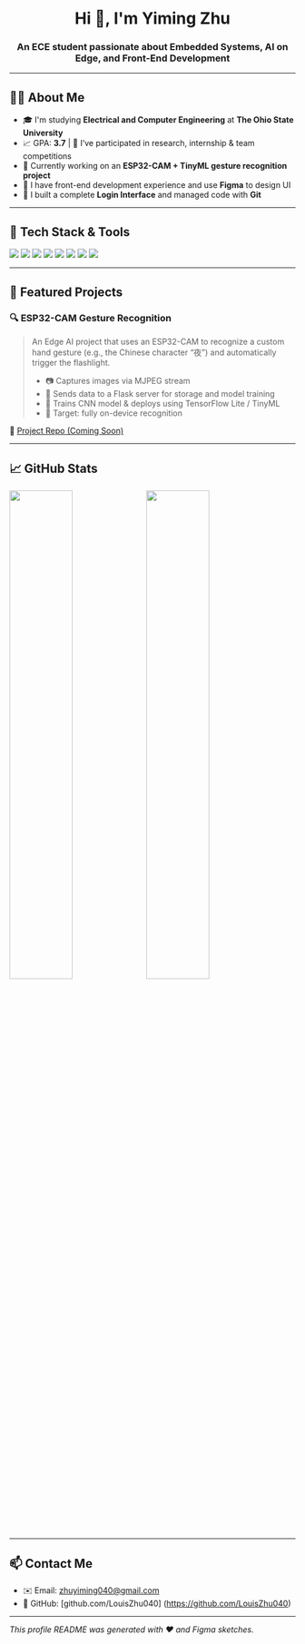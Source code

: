 <h1 align="center">Hi 👋, I'm Yiming Zhu</h1>
<h3 align="center">An ECE student passionate about Embedded Systems, AI on Edge, and Front-End Development</h3>

---

## 👨‍💻 About Me

- 🎓 I'm studying **Electrical and Computer Engineering** at **The Ohio State University**  
- 📈 GPA: **3.7** | 🤝 I’ve participated in research, internship & team competitions  
- 🧠 Currently working on an **ESP32-CAM + TinyML gesture recognition project**  
- 🎨 I have front-end development experience and use **Figma** to design UI  
- 💼 I built a complete **Login Interface** and managed code with **Git**

---

## 🔨 Tech Stack & Tools

<p align="left">
  <img src="https://img.shields.io/badge/C++-00599C?style=for-the-badge&logo=cplusplus&logoColor=white"/>
  <img src="https://img.shields.io/badge/Python-3776AB?style=for-the-badge&logo=python&logoColor=white"/>
  <img src="https://img.shields.io/badge/TensorFlow-FE6F00?style=for-the-badge&logo=tensorflow&logoColor=white"/>
  <img src="https://img.shields.io/badge/OpenCV-5C3EE8?style=for-the-badge&logo=opencv&logoColor=white"/>
  <img src="https://img.shields.io/badge/ESP32-000000?style=for-the-badge&logo=esphome&logoColor=white"/>
  <img src="https://img.shields.io/badge/Figma-F24E1E?style=for-the-badge&logo=figma&logoColor=white"/>
  <img src="https://img.shields.io/badge/Git-F05032?style=for-the-badge&logo=git&logoColor=white"/>
  <img src="https://img.shields.io/badge/MATLAB-0076A8?style=for-the-badge&logo=mathworks&logoColor=white"/>
</p>

---

## 🚀 Featured Projects

### 🔍 ESP32-CAM Gesture Recognition
> An Edge AI project that uses an ESP32-CAM to recognize a custom hand gesture (e.g., the Chinese character “夜”) and automatically trigger the flashlight.  
> - 📷 Captures images via MJPEG stream  
> - 🔁 Sends data to a Flask server for storage and model training  
> - 🤖 Trains CNN model & deploys using TensorFlow Lite / TinyML  
> - 🎯 Target: fully on-device recognition

🔗 [Project Repo (Coming Soon)](https://github.com/你的项目链接)

---

## 📈 GitHub Stats

<p align="left">
  <img src="https://github-readme-stats.vercel.app/api?username=LouisZhu040&show_icons=true&theme=tokyonight" width="47%" />
  <img src="https://github-readme-stats.vercel.app/api/top-langs/?username=LouisZhu040&layout=compact&theme=tokyonight" width="47%" />
</p>

---

## 📫 Contact Me

- ✉️ Email: zhuyiming040@gmail.com
- 🔗 GitHub: [github.com/LouisZhu040] (https://github.com/LouisZhu040)

---

_This profile README was generated with ❤️ and Figma sketches._
